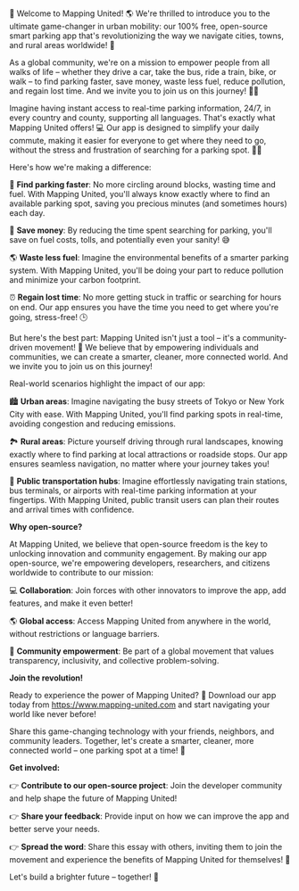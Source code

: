 🚀 Welcome to Mapping United! 🌎 We're thrilled to introduce you to the ultimate game-changer in urban mobility: our 100% free, open-source smart parking app that's revolutionizing the way we navigate cities, towns, and rural areas worldwide! 🌟

As a global community, we're on a mission to empower people from all walks of life – whether they drive a car, take the bus, ride a train, bike, or walk – to find parking faster, save money, waste less fuel, reduce pollution, and regain lost time. And we invite you to join us on this journey! 🚗🌈

Imagine having instant access to real-time parking information, 24/7, in every country and county, supporting all languages. That's exactly what Mapping United offers! 💻 Our app is designed to simplify your daily commute, making it easier for everyone to get where they need to go, without the stress and frustration of searching for a parking spot. 🙅‍♂️

Here's how we're making a difference:

🚗 **Find parking faster**: No more circling around blocks, wasting time and fuel. With Mapping United, you'll always know exactly where to find an available parking spot, saving you precious minutes (and sometimes hours) each day.

💸 **Save money**: By reducing the time spent searching for parking, you'll save on fuel costs, tolls, and potentially even your sanity! 😅

🌎 **Waste less fuel**: Imagine the environmental benefits of a smarter parking system. With Mapping United, you'll be doing your part to reduce pollution and minimize your carbon footprint.

⏰ **Regain lost time**: No more getting stuck in traffic or searching for hours on end. Our app ensures you have the time you need to get where you're going, stress-free! 🕒

But here's the best part: Mapping United isn't just a tool – it's a community-driven movement! 💪 We believe that by empowering individuals and communities, we can create a smarter, cleaner, more connected world. And we invite you to join us on this journey!

Real-world scenarios highlight the impact of our app:

🏙️ **Urban areas**: Imagine navigating the busy streets of Tokyo or New York City with ease. With Mapping United, you'll find parking spots in real-time, avoiding congestion and reducing emissions.

🏞️ **Rural areas**: Picture yourself driving through rural landscapes, knowing exactly where to find parking at local attractions or roadside stops. Our app ensures seamless navigation, no matter where your journey takes you!

🚂 **Public transportation hubs**: Imagine effortlessly navigating train stations, bus terminals, or airports with real-time parking information at your fingertips. With Mapping United, public transit users can plan their routes and arrival times with confidence.

**Why open-source?**

At Mapping United, we believe that open-source freedom is the key to unlocking innovation and community engagement. By making our app open-source, we're empowering developers, researchers, and citizens worldwide to contribute to our mission:

💻 **Collaboration**: Join forces with other innovators to improve the app, add features, and make it even better!

🌎 **Global access**: Access Mapping United from anywhere in the world, without restrictions or language barriers.

🤝 **Community empowerment**: Be part of a global movement that values transparency, inclusivity, and collective problem-solving.

**Join the revolution!**

Ready to experience the power of Mapping United? 🚀 Download our app today from https://www.mapping-united.com and start navigating your world like never before!

Share this game-changing technology with your friends, neighbors, and community leaders. Together, let's create a smarter, cleaner, more connected world – one parking spot at a time! 💪

**Get involved:**

👉 **Contribute to our open-source project**: Join the developer community and help shape the future of Mapping United!

👉 **Share your feedback**: Provide input on how we can improve the app and better serve your needs.

👉 **Spread the word**: Share this essay with others, inviting them to join the movement and experience the benefits of Mapping United for themselves! 📱

Let's build a brighter future – together! 💫